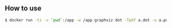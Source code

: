 ## How to use

```bash
$ docker run -ti -v `pwd`:/app -w /app graphviz dot -Tpdf a.dot -o a.pdf
```
